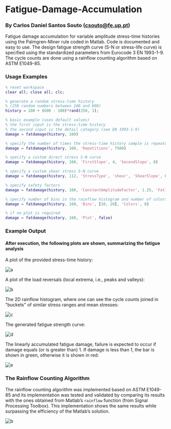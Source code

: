 # Fatigue-Damage-Accumulation
### By Carlos Daniel Santos Souto (csouto@fe.up.pt)

Fatigue damage accumulation for variable amplitude stress-time histories using the Palmgren-Miner rule coded in Matlab. Code is documented and easy to use.
The design fatigue strength curve (S-N or stress-life curve) is specified using the standardized parameters from Eurocode 3 EN 1993-1-9. The cycle counts are done using a rainflow counting algorithm based on ASTM E1049-85.

### Usage Examples

```matlab
% reset workspace
clear all; close all; clc;

% generate a random stress-time history
% (250 random numbers between 100 and 600)
history = 100 + (600 - 100)*rand(250, 1);

% basic example (uses default values)
% the first input is the stress-time history
% the second input is the detail category (see EN 1993-1-9)
damage = fatdamage(history, 160)

% specify the number of times the stress-time history sample is repeated
damage = fatdamage(history, 160, 'Repetitions', 7500)

% specify a custom direct stress S-N curve
damage = fatdamage(history, 160, 'FirstSlope', 4, 'SecondSlope', 8)

% specify a custom shear stress S-N curve
damage = fatdamage(history, 112, 'StressType', 'shear', 'ShearSlope', 6)

% specify safety factors
damage = fatdamage(history, 160, 'ConstantAmplitudeFactor', 1.25, 'FatigueStrengthFactor', 1.35)

% specify number of bins in the rainflow histogram and number of colors in the colormap
damage = fatdamage(history, 160, 'Bins', [10, 20], 'Colors', 8)

% if no plot is required
damage = fatdamage(history, 160, 'Plot', false)
```

### Example Output

#### After execution, the following plots are shown, summarizing the fatigue analysis

A plot of the provided stress-time history:

![a](https://user-images.githubusercontent.com/83190503/121819217-c43c4b80-cc83-11eb-8f49-37bc0bad5bc9.png)

A plot of the load reversals (local extrema, i.e., peaks and valleys):

![b](https://user-images.githubusercontent.com/83190503/121819220-c7cfd280-cc83-11eb-8b72-b8d52ea91299.png)

The 2D rainflow histogram, where one can see the cycle counts joined in "buckets" of similar stress ranges and mean stresses:

![c](https://user-images.githubusercontent.com/83190503/121819221-ca322c80-cc83-11eb-8341-1d57c09f4420.png)

The generated fatigue strength curve:

![d](https://user-images.githubusercontent.com/83190503/121819226-cd2d1d00-cc83-11eb-870d-6db01bcce8d8.png)

The linearly accumulated fatigue damage, failure is expected to occur if damage equals (or is greater than) 1. If damage is less than 1, the bar is shown in green, otherwise it is shown in red:

![e](https://user-images.githubusercontent.com/83190503/121819227-cf8f7700-cc83-11eb-871f-f45cd80a5af4.png)

### The Rainflow Counting Algorithm

The rainflow counting algorithm was implemented based on ASTM E1049-85 and its implementation was tested and validated by comparing its results with the ones obtained from Matlab’s ``rainflow`` function (from Signal Processing Toolbox). This implementation shows the same results while surpassing the efficiency of the Matlab’s solution.

![b](https://user-images.githubusercontent.com/83190503/121784425-d2b73400-cbab-11eb-837f-22d1439ece6c.png)
